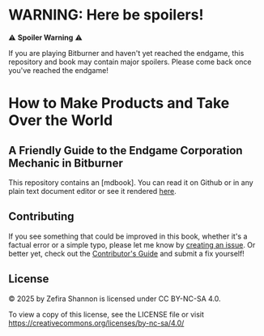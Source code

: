 # WARNING: Here be spoilers!

⚠️ **Spoiler Warning** ⚠️

If you are playing Bitburner and haven't yet reached the endgame, this
repository and book may contain major spoilers. Please come back once
you've reached the endgame!

# How to Make Products and Take Over the World

## A Friendly Guide to the Endgame Corporation Mechanic in Bitburner

This repository contains an [mdbook]. You can read it on Github or in
any plain text document editor or see it rendered [here].

[here]: https://zefira.dev/bitburner-corporation-guide/

## Contributing

If you see something that could be improved in this book, whether it's
a factual error or a simple typo, please let me know by [creating an
issue][create-issue]. Or better yet, check out the [Contributor's
Guide](./CONTRIBUTING.md) and submit a fix yourself!

[create-issue]: https://github.com/RadicalZephyr/bitburner-corporation-guide/issues/new/choose

## License

© 2025 by Zefira Shannon is licensed under CC BY-NC-SA 4.0.

To view a copy of this license, see the LICENSE file or visit
https://creativecommons.org/licenses/by-nc-sa/4.0/

<img
src="https://mirrors.creativecommons.org/presskit/icons/cc.svg" alt=""
style="max-width: 1em;max-height:1em;margin-left: .2em;"><img
src="https://mirrors.creativecommons.org/presskit/icons/by.svg" alt=""
style="max-width: 1em;max-height:1em;margin-left: .2em;"><img
src="https://mirrors.creativecommons.org/presskit/icons/nc.svg" alt=""
style="max-width: 1em;max-height:1em;margin-left: .2em;"><img
src="https://mirrors.creativecommons.org/presskit/icons/sa.svg" alt=""
style="max-width: 1em;max-height:1em;margin-left: .2em;">
